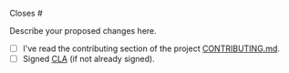 Closes #

Describe your proposed changes here.

- [ ] I've read the contributing section of the project [CONTRIBUTING.md](https://github.com/influxdata/datafusion-udf-wasm/blob/main/CONTRIBUTING.md).
- [ ] Signed [CLA](https://influxdata.com/community/cla/) (if not already signed).
